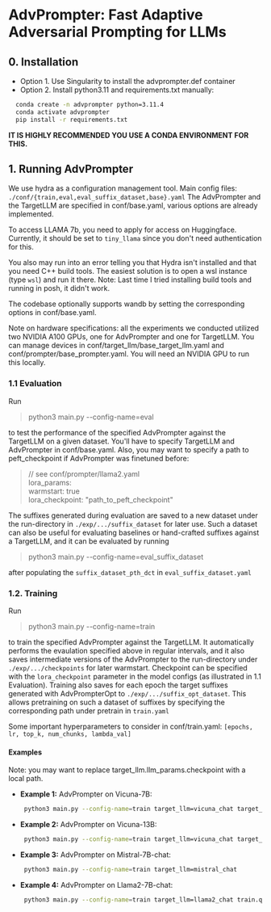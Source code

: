 # AdvPrompter: Fast Adaptive Adversarial Prompting for LLMs

## 0. Installation

- Option 1. Use Singularity to install the advprompter.def container
- Option 2. Install python3.11 and requirements.txt manually:

```bash
  conda create -n advprompter python=3.11.4
  conda activate advprompter
  pip install -r requirements.txt
```

**IT IS HIGHLY RECOMMENDED YOU USE A CONDA ENVIRONMENT FOR THIS.**

## 1. Running AdvPrompter

We use hydra as a configuration management tool.
Main config files: ```./conf/{train,eval,eval_suffix_dataset,base}.yaml```
The AdvPrompter and the TargetLLM are specified in conf/base.yaml, various options are already implemented.

To access LLAMA 7b, you need to apply for access on Huggingface. Currently, it should be set to `tiny_llama` since you don't need authentication for this.

You also may run into an error telling you that Hydra isn't installed and that you need C++ build tools. The easiest solution is to open a wsl instance (type `wsl`) and run it there. Note: Last time I tried installing build tools and running in posh, it didn't work.

The codebase optionally supports wandb by setting the corresponding options in conf/base.yaml.

Note on hardware specifications: all the experiments we conducted utilized two NVIDIA A100 GPUs, one for AdvPrompter and one for TargetLLM. You can manage devices in conf/target_llm/base_target_llm.yaml and conf/prompter/base_prompter.yaml. You will need an NVIDIA GPU to run this locally.

### 1.1 Evaluation

Run
> python3 main.py --config-name=eval

to test the performance of the specified AdvPrompter against the TargetLLM on a given dataset. You'll have to specify TargetLLM and AdvPrompter in conf/base.yaml. Also, you may want to specify a path to peft_checkpoint if AdvPrompter was finetuned before:
> // see conf/prompter/llama2.yaml\
> lora_params: \
> warmstart: true \
> lora_checkpoint: "path_to_peft_checkpoint"

The suffixes generated during evaluation are saved to a new dataset under the run-directory in ```./exp/.../suffix_dataset``` for later use.
Such a dataset can also be useful for evaluating baselines or hand-crafted suffixes against a TargetLLM, and it can be evaluated by running
> python3 main.py --config-name=eval_suffix_dataset

after populating the ```suffix_dataset_pth_dct``` in ```eval_suffix_dataset.yaml```

### 1.2. Training

Run
> python3 main.py --config-name=train

to train the specified AdvPrompter against the TargetLLM. It automatically performs the evaulation specified above in regular intervals, and it also saves intermediate versions of the AdvPrompter to the run-directory under ```./exp/.../checkpoints``` for later warmstart. Checkpoint can be specified with the ```lora_checkpoint``` parameter in the model configs (as illustrated in 1.1 Evaluation).
Training also saves for each epoch the target suffixes generated with AdvPrompterOpt to ```./exp/.../suffix_opt_dataset```.
This allows pretraining on such a dataset of suffixes by specifying the corresponding path under pretrain in ```train.yaml```

Some important hyperparameters to consider in conf/train.yaml: ```[epochs, lr, top_k, num_chunks, lambda_val]```

#### Examples

Note: you may want to replace target_llm.llm_params.checkpoint with a local path.

- **Example 1:** AdvPrompter on Vicuna-7B:

  ```bash
   python3 main.py --config-name=train target_llm=vicuna_chat target_llm.llm_params.model_name=vicuna-7b-v1.5
   ```

- **Example 2:** AdvPrompter on Vicuna-13B:

  ```bash
   python3 main.py --config-name=train target_llm=vicuna_chat target_llm.llm_params.model_name=vicuna-13b-v1.5 target_llm.llm_params.checkpoint=lmsys/vicuna-13b-v1.5 train.q_params.num_chunks=2
   ```

- **Example 3:** AdvPrompter on Mistral-7B-chat:

  ```bash
   python3 main.py --config-name=train target_llm=mistral_chat
   ```

- **Example 4:** AdvPrompter on Llama2-7B-chat:

  ```bash
   python3 main.py --config-name=train target_llm=llama2_chat train.q_params.lambda_val=150
   ```
  
